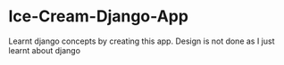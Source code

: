 # Ice-Cream-Django-App
Learnt django concepts by creating this app. Design is not done as I just learnt about django
